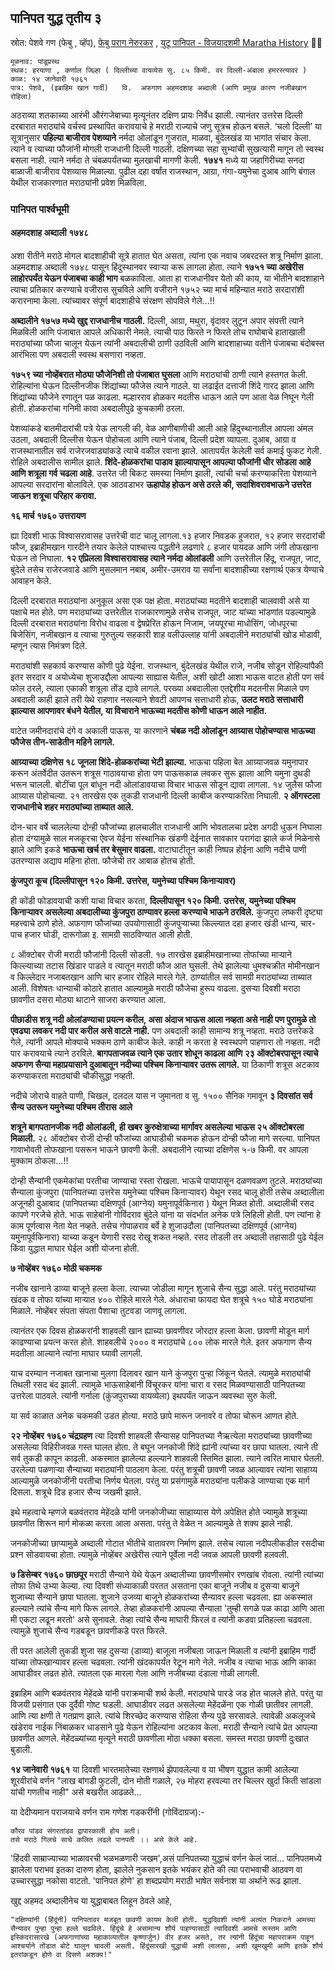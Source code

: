 
## पानिपत युद्ध तृतीय ३

स्रोत: पेशवे गण (फेबु , व्हॅप), 
[फेबु पराग नेरुरकर](https://www.facebook.com/story.php?story_fbid=1098678175606696&id=100063935718092&rdid=gzZmQDe9HP2oidnw) , 
[युटू पानिपत - विजयादशमी Maratha History](https://www.youtube.com/watch?v=VSmxfgb6xr8) 👍🏻

```
मूळनाव: पांडूप्रस्थ
स्थळ: हरयाणा , कर्णाल जिल्हा ( दिल्लीच्या वायव्येस सु. ८५ किमी. वर दिल्ली-अंबाला हमरस्त्यावर )
काळ: १४ जानेवारी १७६१ 
पात्र: पेशवे, (इब्राहिम खान गार्दी)   वि.  अफगाण अहमदशाह अब्दाली (आणि प्रमुख कारण नजीबखान रोहिला)

```

अठराव्या शतकाच्या आरंभी औरंगजेबाच्या मृत्यूनंतर दक्षिण प्रायः निर्वेध झाली. त्यानंतर उत्तरेस दिल्ली दरबारात मराठ्यांचे वर्चस्व प्रस्थापित करावयाचे हे मराठी राज्याचे जणु सूत्रच होऊन बसले. ‘चलो दिल्ली’ या सूत्रानुसार **पहिल्या बाजीराव पेशव्याने** नर्मदा ओलांडून गुजरात, माळवा, बुंदेलखंड या भागांत संचार केला. त्याने व त्याच्या फौजांनी मोगली राजधानी दिल्ली गाठली. दक्षिणच्या सहा सुभ्यांची सुखत्यारी मागून तो स्वस्थ बसला नाही. त्याने नर्मदा ते चंबळपर्यंतच्या मुलखाची मागणी केली. **१७४१** मध्ये या जहागिरीच्या सनदा बाळाजी बाजीराव पेशव्यास मिळाल्या. पुढील दहा वर्षांत राजस्थान, आग्रा, गंगा-यमुनेचा दुआब आणि बंगाल येथील राजकारणात मराठ्यांनी प्रवेश मिळविला.

### पानिपत पार्श्वभूमी

#### अहमदशाह अब्दाली १७४८

अशा रीतीने मराठे मोगल बादशाहीची सूत्रे हातात घेत असता, त्यांना एक नवाच जबरदस्त शत्रू निर्माण झाला. अहमदशाह अब्दाली १७४८ पासून हिंदुस्थानवर स्वाऱ्या करू लागला होता. त्याने **१७५१ च्या अखेरीस लाहोरपर्यंत येऊन पंजाबचा काही भाग** बळकाविला. आता हा राजधानीवर येतो की काय, या भीतीने बादशाहाने त्याचा प्रतिकार करण्याचे वजीरास सुचविले आणि वजीराने १७५२ च्या मार्च महिन्यात मराठे सरदारांशी करारनामा केला. त्यांच्यावर संपूर्ण बादशाहीचे संरक्षण सोपविले गेले...!!

**अब्दालीने १७५७ मध्ये खुद्द राजधानीच गाठली.** दिल्ली, आग्रा, मथुरा, वृंदावर लुटून अपार संपत्ती त्याने मिळविली आणि पंजाबात आपले अधिकारी नेमले. त्याची पाठ फिरते न फिरते तोच राघोबाचे हाताखाली मराठ्यांच्या फौजा चालून येऊन त्यांनी अबदालीची ठाणी उठविली आणि बादशाहाच्या वतीने पंजाबचा बंदोबस्त आरंभिला पण अबदाली स्वस्थ बसणारा नव्हता.

**१७५९ च्या नोव्हेंबरात मोठ्या फौजेनिशी तो पंजाबात घुसला** आणि मराठ्यांची ठाणी त्याने हस्तगत केली. रोहिल्यांना घेऊन दिल्लीनजीक शिंद्यांच्या फौजेस त्याने गाठले. या लढाईत दत्ताजी शिंदे गारद झाला आणि शिंद्यांच्या फौजेने रणातून पळ काढला. मल्हारराव होळकर मदतीस धाऊन आले पण आता वेळ निघून गेली होती. होळकरांचा गनिमी कावा अबदालीपुढे कुचकामी ठरला.

पेशव्यांकडे बातमीदारांची पत्रे येऊ लागली की, वेळ आणीबाणीची आली आहे हिंदुस्थानातील आपला अंमल उठला, अबदाली दिल्लीस येऊन पोहोचला आणि त्याने पंजाब, दिल्ली प्रदेश व्यापला. दुआब, आग्रा व राजस्थानातील सर्व राजेरजवाड्यांकडे त्याचे वकील रवाना झाले. आतापर्यंत केलेली सर्व कमाई फुकट गेली. रोहिले अबदालीस सामील झाले. **शिंदे-होळकरांचा पाडाव झाल्यापासून आपल्या फौजांनी धीर सोडला आहे आणि शत्रूला गर्व चढला आहे**. उत्तरेत जी बिकट समस्या निर्माण झाली, त्यांची चर्चा करण्याकरिता पेशव्याने आपल्या सरदारांना बोलाविले. एक आठवडाभर **ऊहापोह होऊन असे ठरले की, सदाशिवरावभाऊने उत्तरेत जाऊन शत्रूचा परिहार करावा.**


**१६ मार्च १७६० उत्तरायण**

ह्या दिवशी भाऊ विश्वासरावासह उत्तरेची वाट चालू लागला.१३ हजार निवडक हुजरात, १२ हजार सरदारांची फौज, इब्राहीमखान गारदीने तयार केलेले पाश्चात्त्य पद्धतीने लढणारे ८ हजार पायदळ आणि जंगी तोफखाना घेऊन तो निघाला. **१२ एप्रिलला विश्वासरावासह त्याने नर्मदा ओलांडली** आणि उत्तरेतील हिंदू, राजपूत, जाट, बुंदेले तसेच राजेरजवाडे आणि मुसलमान नबाब, अमीर-उमराव या सर्वांना बादशाहीच्या रक्षणार्थ एकत्र येण्याचे आवाहन केले.

दिल्ली दरबारात मराठ्यांना अनुकूल असा एक पक्ष होता. मराठ्यांच्या मदतीने बादशाही चालवावी असे या पक्षाचे मत होते. पण मराठ्यांच्या उत्तरेतील राजकारणामुळे तसेच राजपूत, जाट यांच्या भांडणांत पडल्यामुळे दिल्ली दरबारात मराठ्यांना विरोध वाढला व द्वेषप्रेरित होऊन निजाम, जयपूरचा माधोसिंग, जोधपूरचा बिजेसिंग, नजीबखान व त्याचा गुरुतुल्य सहकारी शाह वलीउल्लाह यांनी अबदालीने मराठ्यांची खोड मोडावी, म्हणून त्यास निमंत्रण दिले.

मराठ्यांशी सहकार्य करण्यास कोणी पुढे येईना. राजस्थान, बुंदेलखंड येथील राजे, नजीब सोडून रोहिल्यांपैकी इतर सरदार व अयोध्येचा शुजाउद्दौला आपल्या साह्यास येतील, अशी खोटी आशा भाऊस वाटत होती पण सर्व फोल ठरले, त्याला एकाकी शत्रूला तोंड द्यावे लागले. परख्या अबदालीला एतद्देशीय मदतनीस मिळाले पण अबदाली काही झाले तरी येथे राहणार नसल्याने शेवटी आपणच सत्ताधारी होऊ, **उलट मराठे सत्ताधारी झाल्यास आपणावर बंधने येतील, या विचाराने भाऊच्या मदतीस कोणी धाऊन आले नाहीत.**

वाटेत जमीनदारांचे दंगे व अकाली पाऊस, या कारणाने **चंबळ नदी ओलांडून आग्र्यास पोहोचण्यास भाऊच्या फौजेस तीन-साडेतीन महिने लागले.**

**आग्र्याच्या दक्षिणेस १८ जूनला शिंदे-होळकरांच्या भेटी झाल्या.** भाऊचा पहिला बेत आग्र्याजवळ यमुनापार करून अंतर्वेदीत उतरून शत्रूस गाठावयाचा होता पण पाऊसकाळ लवकर सुरू झाला आणि यमुना दुथडी भरून चालली. बोटींचा पूल बांधून नदी ओलांडावयाचा विचार भाऊस सोडून द्यावा लागला. १४ जुलैस फौजा आग्र्यास पोहोचल्या. २१ तारखेस एक तुकडी राजधानी दिल्ली काबीज करण्याकरिता निघाली. **२ ऑगस्टला राजधानीचे शहर मराठ्यांच्या ताब्यात आले.**

दोन-चार वर्षे चाललेल्या दोन्ही फौजांच्या हालचालीत राजधानी आणि भोवतालचा प्रदेश अगदी धुऊन निघाला होता दंग्यामुळे साल मजकूरचा ऐवज येईना संस्थानिक खंडणी देईनात सावकार परागंदा झाले कर्ज मिळेनासे झाले आणि इकडे **भाऊचा खर्च तर बेसुमार वाढला.** वाटाघाटीतून काही निष्पन्न होईना आणि नदीचे पाणी उतरण्यास अद्याप महिना होता. फौजेची तर आबाळ होतच होती.


**कुंजपुरा कूच (दिल्लीपासून १२० किमी. उत्तरेस, यमुनेच्या पश्चिम किनार्‍यावर)**

ही कोंडी फोडावयाची कशी याचा विचार करता, **दिल्लीपासून १२० किमी. उत्तरेस, यमुनेच्या पश्चिम किनार्‍यावर असलेल्या अबदालीच्या कुंजपुरा ठाण्यावर हल्ला करण्याचे भाऊने ठरविले.** कुंजपुरा लष्करी दृष्ट्या महत्त्वाचे ठाणे होते. अफगाण फौजांच्या उपयोगासाठी कुंजपुर्‍याच्या किल्ल्यात दहा हजार खंडी धान्य, चार-पाच हजार घोडी, दारूगोळा इ. सामग्री साठविण्यात आली होती. 

८ ऑक्टोबर रोजी मराठी फौजांनी दिल्ली सोडली. १७ तारखेस इब्राहीमखानाच्या तोफांच्या मार्‍याने किल्ल्याच्या तटास खिंडार पाडले व त्यातून मराठी फौज आत घुसली. तेथे झालेल्या धुमश्चक्रीत मोमीनखान व किल्लेदार नजाबतखान आणि चार हजार रोहिले मारले गेले. ठाण्यांतील सर्व सामग्री मराठ्यांच्या ताब्यात आली. विशेषतः धान्याची कोठारे हातात आल्यामुळे मराठी फौजेचा हुरूप वाढला. दुसर्‍या दिवशी मराठा छावणीत दसरा मोठ्या थाटाने साजरा करण्यात आला.

**पीछाडीस शत्रू नदी ओलांडण्याचा प्रयत्न करील, असा अंदाज भाऊस आला नव्हता असे नाही पण पुरामुळे तो एवढ्या लवकर नदी पार करील असे वाटले नाही.** पण अबदाली काही सामान्य शत्रू नव्हता. मराठे उत्तरेकडे गेले, त्यांनी आपले मोक्याचे भक्कम ठाणे काबीज केले. काही न करता हे स्वस्थपणे पाहणारा तो नव्हता. नदी पार करावयाचे त्याने ठरविले. **बागपताजवळ त्याने एक उतार शोधून काढला आणि २३ ऑक्टोबरपासून त्याचे अफगण सैन्या महाप्रयासाने दुआबातून नदीच्या पश्चिम किनाऱ्यावर उतरू लागले.** या ठिकाणी शत्रूस अटकाव करण्याकरता मराठ्यांची चौकीसुद्धा नव्हती.

नदीचे जोराचे वाहते पाणी, चिखल, दलदल यास न जुमानता व सु. १५०० सैनिक गमावून **३ दिवसांत सर्व सैन्य उतरून यमुनेच्या पश्चिम तीरास आले**

**शत्रूने बागपतानजीक नदी ओलांडली, ही खबर कुरुक्षेत्राच्या मार्गावर असलेल्या भाऊस २५ ऑक्टोबरला मिळाली.** २८ ऑक्टोबर रोजी दोन्ही फौजांच्या आघाडीची चकमक होऊन दोन्ही फौजा मागे सरल्या. पानिपत गावाभोवती तोफखाना पसरून भाऊने छावणी केली. अबदालीने त्याच्या दक्षिणेस ५-७ किमी. वर आपला मुक्काम ठोकला...!!

दोन्ही सैन्यांनी एकमेकांचा परतीचा जाण्याचा रस्ता रोखला. भाऊचे पायापासून दळणवळण तुटले. मराठ्यांच्या सैन्याला कुंजपुरा (पानिपतच्या उत्तरेस यमुनेच्या पश्चिम किनार्‍यावर) येथून रसद चालू होती तसेच अब्दालीला अजूनही दुआबाद (पानिपतच्या दक्षिणपूर्व (आग्नेय) यमुनापूर्वकिनारा ) येथून मिळत होती. अब्दालीची रसद कापणे गरजेचे होते. भाऊ साहेबांनी गोविंदराव बुंदेले यांना या संदर्भात अनेक पत्रे लिहिली होती. पण त्यांना हे काम पूर्णत्वास नेता येत नव्हते. तसेच गोपाळराव बर्वे हे शुजाउदौला (पानिपतच्या दक्षिणपूर्व (आग्नेय) यमुनापूर्वकिनारा) याच्या कडून येणारी रसद रोखू शकत नव्हते. रसद तोडली तर अब्दाली तहासाठी पुढे येईल किंवा युद्धात माघार घेईल अशी योजना होती.

**७ नोव्हेंबर १७६० मोठी चकमक**

नजीब खानाने डाव्या बाजूने हल्ला केला. त्याच्या जोडीला मागून शुजाचे सैन्य सुद्धा आले. परंतु मराठ्यांच्या खंदक व तोफा यांच्या माऱ्यात ४०० रोहिले मारले गेले. अंधाराचा फायदा घेत शत्रूचे १५० घोडे मराठ्यांना मिळाले. नोव्हेंबर संपता संपता पैशाचा तुटवडा जाणवू लागला.

त्यानंतर एक दिवस होळकरांनी शाहवली खान ह्याच्या छावणीवर जोरदार हल्ला केला. छावणी मोडून मार्ग काढण्याचा प्रयत्न करत होते. शाहवलीचे २००० व मराठ्यांचे ८००  लोक मारले गेले. इतर अफगाण सैन्य मदतीला आल्याने त्यांना माघार घ्यावी लागली.

याच दरम्यान नजाबत खानाचा मुलगा दिलावर खान याने कुंजपुरा पुन्हा जिंकून घेतले. त्यामुळे मराठ्यांची तिथली रसद बंद झाली. त्यामुळे भाऊसाहेबांनी विंचूरकर यांना चारा व रसद मिळवण्यासाठी पानिपतच्या उत्तरेला पाठवले. त्यांनी गर्नाला (कुंजपुराच्या वायव्येला) इथपर्यंत जाऊन व्यवस्था सुरु केली. 

या सर्व काळात अनेक चकमकी उडत होत्या. मराठे छापे मारून जनावरे व तोफा चोरून आणत होते. 

**२२ नोव्हेंबर १७६० चंद्रग्रहण**
त्या दिवशी शाहवली सैन्यासह पानिपतच्या नैऋत्येला मराठ्यांच्या छावणीच्या असलेल्या विहिरीजवळ गस्त घालत होता. ते बघून जनकोजी शिंदे ह्यांनी त्यांच्या वर छापा घातला. त्याने ती सर्व तुकडी कापून काढली. अकस्मात झालेल्या हल्ल्याने शाहवली स्तिमित झाला. त्याने त्वरित माघार घेतली. उरलेल्या पळणाऱ्या सैन्याच्या मराठ्यांनी पाठलाग केला. परंतु शत्रूची छावणी जवळ आल्यावर त्यांना साहाय्य आल्यामुळे जनकोजींनी परतीचा निर्णय घेतला. परंतु या प्रसंगामुळे मराठ्यांना पलीकडे जाण्याचा एक मार्ग दिसला. शत्रूचे दिड हजार सैन्य जखमी झाले. 

इथे महत्वाचे म्हणजे बळवंतराव मेहेंदळे यांनी जनकोजीच्या साहाय्यास येणे अपेक्षित होते ज्यामुळे शत्रूच्या छावणीत शिरून मार्ग मोकळा करता आला असता. परंतु ते वेळेत न आल्यामुळे ते शक्य झाले नाही.

जनकोजीच्या छाप्यामुळे अब्दाली गोटात भीतीचे वातावरण निर्माण झाले. तसेच त्याला नदीपलीकडील रसदीचा प्रश्न सोडवायचा होता. त्यामुळे नोव्हेंबर अखेरीस त्याने पूर्वेला नदी जवळ आपली छावणी हलवली.

**७ डिसेम्बर १७६० छाछपूर**
मराठी सैन्याने येथे येऊन अब्दालीच्या छावणीसमोर रणखांब रोवला. त्यांनी त्यांच्या तोफा तिथे उभ्या केल्या. त्या दिवशी संध्याकाळी परतत असताना एका बाजूने नजीब व दुसऱ्या बाजूने शुजाच्या सैन्याने छापा घातला. शुजाने उजव्या बाजूने होळकरांच्या सैन्यावर हल्ला चढवला. ह्या अकस्मात हल्ल्याने त्यांचे सैन्य मागे फिरू लागले. तेव्हा होळकरांनी आपल्या सैन्याला 'तुम्ही सगळे पळ काढा आणि आता मी एकटा लढून मरतो' असे सुनावले. तेव्हा त्यांचे सैन्य माघारी फिरलं व त्यांनी कडवा प्रतिहल्ला चढवला. त्यामुळे शुजाचे सैन्य गडबडून छावणीकडे परत फिरले. 

ती परत आलेली तुकडी शुजा सह दुसऱ्या (डाव्या) बाजूला नजीबला जाऊन मिळाली व त्यांनी इब्राहिम गार्दी यांच्या तोफखान्यावर हल्ला चढवला. त्यांनी खंदकापर्यंत रेटून मागे नेले. नजीब व त्याचा भाऊ आणि काका आघाडीवर लढत होते. त्यातला एक मारला गेला आणि नजीबच्या दंडाला गोळी लागली. 

इब्राहिम आणि बळवंतराव मेहेंदळे यांनी पराक्रमाची शर्थ केली. मराठ्यांचे पारडे जड होत चालले होते. परंतु या विजयी प्रसंगात एक दुर्दैवी गोष्ट घडली. आघाडीवर लढत असलेल्या मेहेंदळेंना एक गोळी छातीवर लागली. आणि त्या क्षणी ते गतप्राण झाले. त्यांचे शिरच्छेद करण्यास रोहिला सैन्य पुढे सरसावले. त्यावेळी अकलूजचे खंडेराव नाईक निंबाळकर धाडसाने पुढे येऊन रोहिल्यांना अटकाव केला. मराठी सैन्याने त्यांचे प्रेत आपल्या छावणीत आणले. मेहेंदळ्यांच्या मृत्यूने मराठी छावणीला मोठा धक्का बसला. समस्त मराठा छावणी दुःखात बुडाली.

**१४ जानेवारी १७६१** 
या दिवशी भारतमातेच्या रक्षणार्थ झेपावलेल्या व या भीषण युद्धात कामी आलेल्या शूरवीरांचे वर्णन "लाख बांगडी फुटली, दोन मोती गळाले, २७ मोहरा हरवल्या तर चिल्लर खुर्दा किती सांडला यांची गणतीच नाही" असे बखरीत आढळते...

या देदीप्यमान पराजयाचे वर्णन राम गणेश गडकरींनी (गोविंदाग्रज):-
```
कौरव पांडव संगरतांडव द्वापारकाली होय अती।
तसे मराठे गिलचे साचे कलित लढले पानपती ।। असे केले आहे.
```

'हिंदवी साम्राज्याच्या भाळावरची भळभळणारी जखम',असं पानिपतच्या युद्धाचं वर्णन केलं जातं... पानिपतमध्ये झालेला पराभव इतका दारुण होता, झालेले नुकसान इतके भयंकर होते की त्या पराभवाची आठवण वा उच्चारसुद्धा नकोसा वाटतो. 'पानिपत होणे' हा शब्दप्रयोग मराठी भाषेत सर्वनाश या अर्थाने रूढ झाला.

खुद्द अहमद अब्दालीनेच या युद्धाबाबत लिहून ठेवले आहे,
```
"दक्षिण्यांनी (हिंदूंनी) पानिपतावर मजबूत छावणी कायम केली होती. युद्धदिवशी त्यांनी अत्यंत निकराने आमच्या सैन्यावर पुन्हा पुन्हा हल्ले चढविले. हिंदूंचे हे असामान्य शौर्य पाहण्यासाठी त्यादिवशी आमचे रूस्तम आणि इस्किंदरासारखे (अफगाणांच्या महाकाव्यातील कृष्णार्जुन) वीर हजर असते, तर त्यांनी हिंदूंचा महापराक्रम पाहून आश्चर्याने तोंडात बोटे घालुन चावली असती. हिंदूंसारखी युद्धाची अशी लालसा, अशी खुमखुमी आणि इतके शौर्य इतरांकडून होणे वा दिसणे अशक्य!"
```
